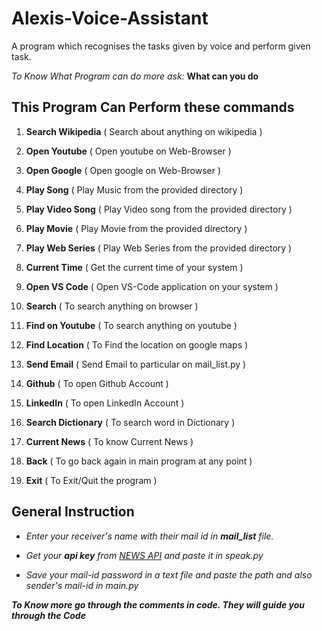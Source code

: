 # Alexis-Voice-Assistant

A program which recognises the tasks given by voice and perform given task.

_*To Know What Program can do more ask:*_  **What can you do**
 

## This Program Can Perform these commands

1.  **Search Wikipedia** ( Search about anything on wikipedia )

2.  **Open Youtube** ( Open youtube on Web-Browser )

3.  **Open Google** ( Open google on Web-Browser )

4.  **Play Song** ( Play Music from the provided directory )

5.  **Play Video Song** ( Play Video song from the provided directory )

6.  **Play Movie** ( Play Movie from the provided directory )

7.  **Play Web Series** ( Play Web Series from the provided directory )

8.  **Current Time** ( Get the current time of your system )

9.  **Open VS Code** ( Open VS-Code application on your system )

10. **Search** ( To search anything on browser )

11. **Find on Youtube** ( To search anything on youtube )

12. **Find Location** ( To Find the location on google maps )

13. **Send Email** ( Send Email to particular on mail_list.py )

14. **Github** ( To open Github Account )

15. **LinkedIn** ( To open LinkedIn Account )

16. **Search Dictionary** ( To search word in Dictionary )

17. **Current News** ( To know Current News )

18. **Back** ( To go back again in main program at any point )

19. **Exit** ( To Exit/Quit the program )

## General Instruction

* *Enter your receiver's *name* with their *mail id* in **mail_list** file.*

* *Get your **api key** from [NEWS API](https://newsapi.org/) and paste it in speak.py*

* *Save your mail-id _password_ in a text file and paste the path and also sender's mail-id in main.py*<br/>

***To Know more go through the comments in code. They will guide you through the Code***

